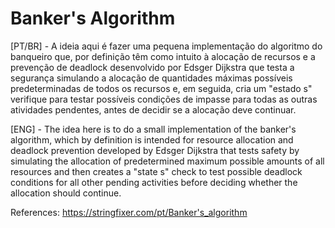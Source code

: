 # Banker's Algorithm

[PT/BR] - A ideia aqui é fazer uma pequena implementação do algoritmo do banqueiro que, por definição têm como intuito à alocação de recursos e a prevenção de deadlock desenvolvido por Edsger Dijkstra que testa a segurança simulando a alocação de quantidades máximas possíveis predeterminadas de todos os recursos e, em seguida, cria um "estado s" verifique para testar possíveis condições de impasse para todas as outras atividades pendentes, antes de decidir se a alocação deve continuar.

[ENG] - The idea here is to do a small implementation of the banker's algorithm, which by definition is intended for resource allocation and deadlock prevention developed by Edsger Dijkstra that tests safety by simulating the allocation of predetermined maximum possible amounts of all resources and then creates a "state s" check to test possible deadlock conditions for all other pending activities before deciding whether the allocation should continue.

References: https://stringfixer.com/pt/Banker's_algorithm
